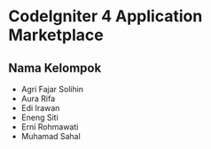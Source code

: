 # CodeIgniter 4 Application Marketplace

## Nama Kelompok

- Agri Fajar Solihin
- Aura Rifa
- Edi Irawan
- Eneng Siti
- Erni Rohmawati
- Muhamad Sahal
